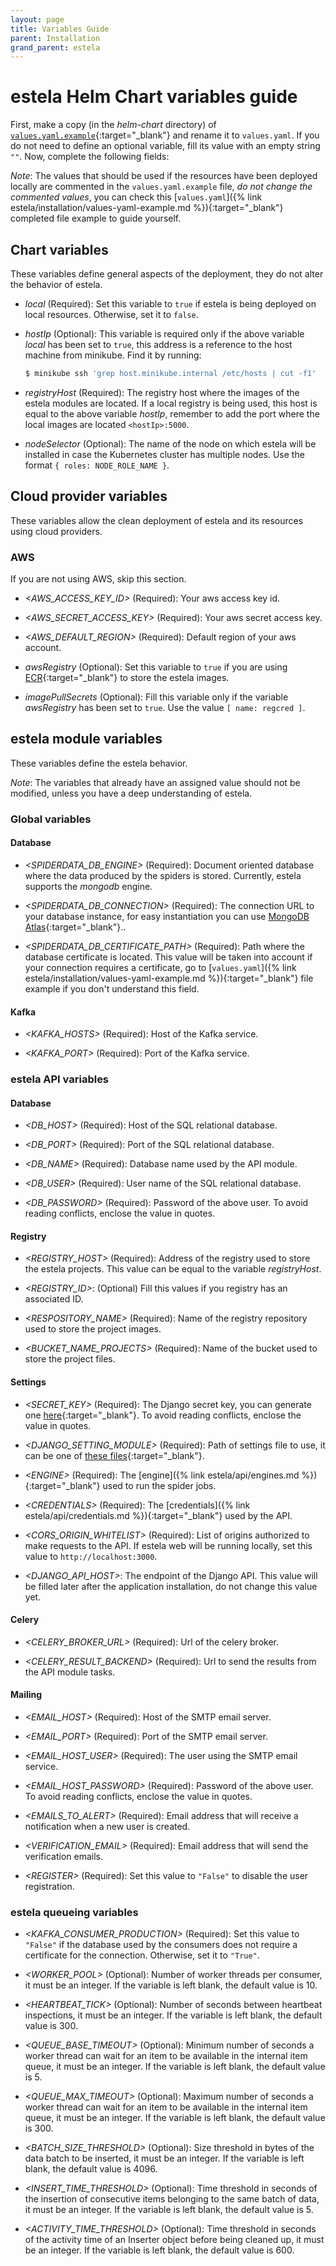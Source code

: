 ```yaml
---
layout: page
title: Variables Guide
parent: Installation
grand_parent: estela
---
```


# estela Helm Chart variables guide

First, make a copy (in the _helm-chart_ directory) of 
[`values.yaml.example`](https://github.com/bitmakerla/estela/tree/main/installation/helm-chart/values.yaml.example){:target="_blank"}
and rename it to `values.yaml`. If you do not need to define an optional 
variable, fill its value with an empty string `""`. Now, complete the following fields:

_Note_: The values that should be used if the resources have been deployed locally are
commented in the `values.yaml.example` file, _do not change the commented values_, you can check this [`values.yaml`]({% link estela/installation/values-yaml-example.md %}){:target="_blank"} completed file example to guide yourself.

## Chart variables

These variables define general aspects of the deployment, they do not alter the behavior
of estela.

* _local_ (Required): Set this variable to `true` if estela is being deployed on local
  resources. Otherwise, set it to `false`.

* _hostIp_ (Optional): This variable is required only if the above variable _local_ has 
  been set to `true`, this address is a reference to the host machine from minikube. 
  Find it by running:
  ```bash
  $ minikube ssh 'grep host.minikube.internal /etc/hosts | cut -f1'
  ```

* _registryHost_ (Required): The registry host where the images of the estela modules are 
  located. If a local registry is being used, this host is equal to the above variable
  _hostIp_, remember to add the port where the local images are located `<hostIp>:5000`.

* _nodeSelector_ (Optional): The name of the node on which estela will be installed in case
  the Kubernetes cluster has multiple nodes. Use the format `{ roles: NODE_ROLE_NAME }`.
  
## Cloud provider variables

These variables allow the clean deployment of estela and its resources using cloud providers.

### AWS

If you are not using AWS, skip this section.

* _<AWS\_ACCESS\_KEY\_ID>_ (Required): Your aws access key id.

* _<AWS\_SECRET\_ACCESS\_KEY>_ (Required): Your aws secret access key.

* _<AWS\_DEFAULT\_REGION>_ (Required): Default region of your aws account.

* _awsRegistry_ (Optional): Set this variable to `true` if you are using
  [ECR](https://aws.amazon.com/ecr/){:target="_blank"} to store the estela images.

* _imagePullSecrets_ (Optional): Fill this variable only if the variable _awsRegistry_ 
  has been set to `true`. Use the value `[ name: regcred ]`.

## estela module variables

These variables define the estela behavior.

_Note_: The variables that already have an assigned value should not be modified, unless
you have a deep understanding of estela.

### Global variables

#### Database

* _<SPIDERDATA\_DB\_ENGINE>_ (Required): Document oriented database where the data produced 
  by the spiders is stored. Currently, estela supports the _mongodb_ engine.

* _<SPIDERDATA\_DB\_CONNECTION>_ (Required): The connection URL to your database instance, for easy instantiation you can use [MongoDB Atlas](https://www.mongodb.com/free-cloud-database){:target="_blank"}..

* _<SPIDERDATA\_DB\_CERTIFICATE\_PATH>_ (Required): Path where the database certificate is
  located. This value will be taken into account if your connection requires a certificate, go to [`values.yaml`]({% link estela/installation/values-yaml-example.md %}){:target="_blank"} file example if you don't understand this field.
  
#### Kafka

* _<KAFKA\_HOSTS>_ (Required): Host of the Kafka service.

* _<KAFKA\_PORT>_ (Required): Port of the Kafka service.

### estela API variables

#### Database

* _<DB\_HOST>_ (Required): Host of the SQL relational database.

* _<DB\_PORT>_ (Required): Port of the SQL relational database.

* _<DB\_NAME>_ (Required): Database name used by the API module.

* _<DB\_USER>_ (Required): User name of the SQL relational database.

* _<DB\_PASSWORD>_ (Required): Password of the above user. To avoid reading conflicts, 
  enclose the value in quotes.

#### Registry

* _<REGISTRY\_HOST>_ (Required): Address of the registry used to store the estela projects.
  This value can be equal to the variable _registryHost_.

* _<REGISTRY\_ID>_: (Optional) Fill this values if you registry has an associated ID.

* _<RESPOSITORY\_NAME>_ (Required): Name of the registry repository used to store the
  project images.

* _<BUCKET\_NAME\_PROJECTS>_ (Required): Name of the bucket used to store the project files.

#### Settings

* _<SECRET\_KEY>_ (Required): The Django secret key, you can generate one 
  [here](https://djecrety.ir/){:target="_blank"}. To avoid reading conflicts, enclose 
  the value in quotes.

* _<DJANGO\_SETTING\_MODULE>_ (Required): Path of settings file to use, it can be one of 
  [these files](https://github.com/bitmakerla/estela/tree/main/estela-api/config/settings){:target="_blank"}.
  
* _\<ENGINE\>_ (Required): The [engine]({% link estela/api/engines.md %}){:target="_blank"} 
  used to run the spider jobs.

* _\<CREDENTIALS\>_ (Required): The
  [credentials]({% link estela/api/credentials.md %}){:target="_blank"}
  used by the API.
  
* _<CORS\_ORIGIN\_WHITELIST>_ (Required): List of origins authorized to make requests to
  the API. If estela web will be running locally, set this value to `http://localhost:3000`.
  
* _<DJANGO\_API\_HOST>_: The endpoint of the Django API. This value will be filled later
  after the application installation, do not change this value yet.

#### Celery

* _<CELERY\_BROKER\_URL>_ (Required): Url of the celery broker.

* _<CELERY\_RESULT\_BACKEND>_ (Required): Url to send the results from the API module tasks.

#### Mailing

* _<EMAIL\_HOST>_ (Required): Host of the SMTP email server.

* _<EMAIL\_PORT>_ (Required): Port of the SMTP email server.

* _<EMAIL\_HOST\_USER>_ (Required): The user using the SMTP email service.

* _<EMAIL\_HOST\_PASSWORD>_ (Required): Password of the above user. To avoid reading 
  conflicts, enclose the value in quotes.

* _<EMAILS\_TO\_ALERT>_ (Required): Email address that will receive a notification when a 
  new user is created.

* _<VERIFICATION\_EMAIL>_ (Required): Email address that will send the verification emails.

* _\<REGISTER\>_ (Required): Set this value to `"False"` to disable the user registration.

### estela queueing variables

* _<KAFKA\_CONSUMER\_PRODUCTION>_ (Required): Set this value to `"False"` if the database
  used by the consumers does not require a certificate for the connection. Otherwise, set it
  to `"True"`.
  
* _<WORKER\_POOL>_ (Optional): Number of worker threads per consumer, it must be an integer.
  If the variable is left blank, the default value is 10.

* _<HEARTBEAT\_TICK>_ (Optional): Number of seconds between heartbeat inspections, it must
  be an integer. If the variable is left blank, the default value is 300.

* _<QUEUE\_BASE\_TIMEOUT>_ (Optional): Minimum number of seconds a worker thread can wait 
  for an item to be available in the internal item queue, it must be an integer. If the 
  variable is left blank, the default value is 5.

* _<QUEUE\_MAX\_TIMEOUT>_ (Optional): Maximum number of seconds a worker thread can wait 
  for an item to be available in the internal item queue, it must be an integer. If the 
  variable is left blank, the default value is 300.

* _<BATCH\_SIZE\_THRESHOLD>_ (Optional): Size threshold in bytes of the data batch to be
  inserted, it must be an integer. If the variable is left blank, the default value is 4096.

* _<INSERT\_TIME\_THRESHOLD>_ (Optional): Time threshold in seconds of the insertion of 
  consecutive items belonging to the same batch of data, it must be an integer. If the 
  variable is left blank, the default value is 5.

* _<ACTIVITY\_TIME\_THRESHOLD>_ (Optional): Time threshold in seconds of the activity time 
  of an Inserter object before being cleaned up, it must be an integer. If the variable is 
  left blank, the default value is 600.
